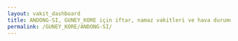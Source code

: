 ```yaml
---
layout: vakit_dashboard
title: ANDONG-SI, GUNEY_KORE için iftar, namaz vakitleri ve hava durumu - ilçe/eyalet seç
permalink: /GUNEY_KORE/ANDONG-SI/
---
```


<script type="text/javascript">
  var GLOBAL_COUNTRY = 'GUNEY_KORE';
  var GLOBAL_CITY = 'ANDONG-SI';
  var GLOBAL_STATE = '';
  var lat = 72;
  var lon = 21;
</script>
